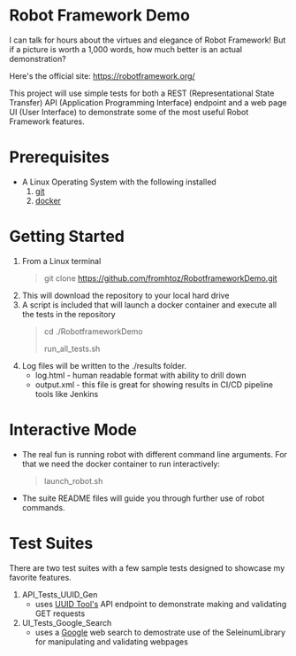 Robot Framework Demo
============
I can talk for hours about the virtues and elegance of Robot Framework! But if a picture is worth a 1,000 words, how much better is an actual demonstration?

Here's the official site: https://robotframework.org/

This project will use simple tests for both a REST (Representational State Transfer) API (Application Programming Interface) endpoint and a web page UI (User Interface) to demonstrate some of the most useful Robot Framework features.  

# Prerequisites
* A Linux Operating System with the following installed
    1. [git](https://git-scm.com/download/linux)
    2. [docker](https://docs.docker.com/get-docker/)
# Getting Started
1. From a Linux terminal
    > git clone https://github.com/fromhtoz/RobotframeworkDemo.git
2. This will download the repository to your local hard drive
3. A script is included that will launch a docker container and execute all the tests in the repository
    > cd ./RobotframeworkDemo
    > 
    > run_all_tests.sh
 4. Log files will be written to the ./results folder.  
     * log.html - human readable format with ability to drill down 
     * output.xml - this file is great for showing results in CI/CD pipeline tools like Jenkins
 # Interactive Mode
 * The real fun is running robot with different command line arguments.  For that we need the docker container to run interactively:
    > launch_robot.sh
 * The suite README files will guide you through further use of robot commands.
# Test Suites
There are two test suites with a few sample tests designed to showcase my favorite features.
1. API_Tests_UUID_Gen
    * uses [UUID Tool's](https://www.uuidtools.com/docs) API endpoint to demonstrate making and validating GET requests
2. UI_Tests_Google_Search
    * uses a [Google](google.com) web search to demostrate use of the SeleinumLibrary for manipulating and validating webpages
